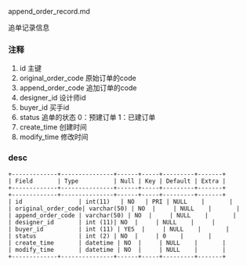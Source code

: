 append_order_record.md

追单记录信息


### 注释

1. id 主键
2. original_order_code 原始订单的code
3. append_order_code 追加订单的code
4. designer_id 设计师id
5. buyer_id 买手id
6. status 追单的状态 0：预建订单 1：已建订单
7. create_time 创建时间
8. modify_time 修改时间

### desc
```
+-------------+---------------+------+-----+---------+-------+
| Field       | Type          | Null | Key | Default | Extra |
+-------------+---------------+------+-----+---------+-------+
+-------------+---------------+------+-----+---------+-------+
| id                | int(11)   | NO   | PRI | NULL    |       |
| original_order_code| varchar(50) | NO  |     | NULL    |       |
| append_order_code | varchar(50) | NO  |     | NULL    |       |
| designer_id       | int (11)| NO  |     | NULL    |     |
| buyer_id          | int (11) | YES  |     | NULL    |       |
| status            | int (2) | NO  |     | 0    |       |
| create_time       | datetime | NO  |     | NULL    |       |
| modify_time 		| datetime | NO  |     | NULL    |       |
+-------------+---------------+------+-----+---------+-------+
```

